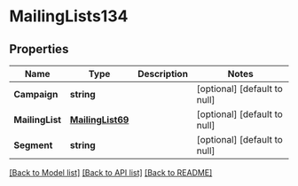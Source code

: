 # MailingLists134

## Properties
Name | Type | Description | Notes
------------ | ------------- | ------------- | -------------
**Campaign** | **string** |  | [optional] [default to null]
**MailingList** | [**MailingList69**](MailingList69.md) |  | [optional] [default to null]
**Segment** | **string** |  | [optional] [default to null]

[[Back to Model list]](../README.md#documentation-for-models) [[Back to API list]](../README.md#documentation-for-api-endpoints) [[Back to README]](../README.md)



